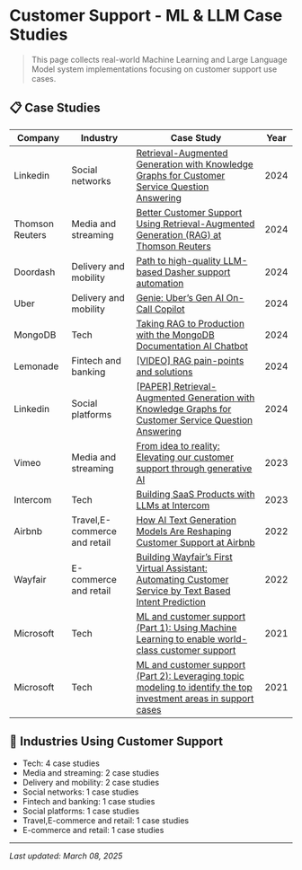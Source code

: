 # Customer Support - ML & LLM Case Studies

> This page collects real-world Machine Learning and Large Language Model system implementations focusing on customer support use cases.

## 📋 Case Studies

| Company | Industry | Case Study | Year |
|---------|----------|------------|------|
| Linkedin | Social networks | [Retrieval-Augmented Generation with Knowledge Graphs for Customer Service Question Answering](../by-company/linkedin/retrieval-augmented-generation-with-knowledge-graphs-for-customer-service-question-answering.md) | 2024 |
| Thomson Reuters | Media and streaming | [Better Customer Support Using Retrieval-Augmented Generation (RAG) at Thomson Reuters](../by-company/thomson-reuters/better-customer-support-using-retrieval-augmented-generation-rag-at-thomson-reuters.md) | 2024 |
| Doordash | Delivery and mobility | [Path to high-quality LLM-based Dasher support automation](../by-company/doordash/path-to-high-quality-llm-based-dasher-support-automation.md) | 2024 |
| Uber | Delivery and mobility | [Genie: Uber’s Gen AI On-Call Copilot](../by-company/uber/genie-ubers-gen-ai-on-call-copilot.md) | 2024 |
| MongoDB | Tech | [Taking RAG to Production with the MongoDB Documentation AI Chatbot](../by-company/mongodb/taking-rag-to-production-with-the-mongodb-documentation-ai-chatbot.md) | 2024 |
| Lemonade | Fintech and banking | [[VIDEO] RAG pain-points and solutions](../by-company/lemonade/video-rag-pain-points-and-solutions.md) | 2024 |
| Linkedin | Social platforms | [[PAPER] Retrieval-Augmented Generation with Knowledge Graphs for Customer Service Question Answering](../by-company/linkedin/paper-retrieval-augmented-generation-with-knowledge-graphs-for-customer-service-question-answering.md) | 2024 |
| Vimeo | Media and streaming | [From idea to reality: Elevating our customer support through generative AI](../by-company/vimeo/from-idea-to-reality-elevating-our-customer-support-through-generative-ai.md) | 2023 |
| Intercom | Tech | [Building SaaS Products with LLMs at Intercom](../by-company/intercom/building-saas-products-with-llms-at-intercom.md) | 2023 |
| Airbnb | Travel,E-commerce and retail | [How AI Text Generation Models Are Reshaping Customer Support at Airbnb](../by-company/airbnb/how-ai-text-generation-models-are-reshaping-customer-support-at-airbnb.md) | 2022 |
| Wayfair | E-commerce and retail | [Building Wayfair’s First Virtual Assistant: Automating Customer Service by Text Based Intent Prediction](../by-company/wayfair/building-wayfairs-first-virtual-assistant-automating-customer-service-by-text-based-intent-prediction.md) | 2022 |
| Microsoft | Tech | [ML and customer support (Part 1): Using Machine Learning to enable world-class customer support](../by-company/microsoft/ml-and-customer-support-part-1-using-machine-learning-to-enable-world-class-customer-support.md) | 2021 |
| Microsoft | Tech | [ML and customer support (Part 2): Leveraging topic modeling to identify the top investment areas in support cases](../by-company/microsoft/ml-and-customer-support-part-2-leveraging-topic-modeling-to-identify-the-top-investment-areas-in-support-cases.md) | 2021 |

## 🏢 Industries Using Customer Support

- Tech: 4 case studies
- Media and streaming: 2 case studies
- Delivery and mobility: 2 case studies
- Social networks: 1 case studies
- Fintech and banking: 1 case studies
- Social platforms: 1 case studies
- Travel,E-commerce and retail: 1 case studies
- E-commerce and retail: 1 case studies

---

*Last updated: March 08, 2025*

